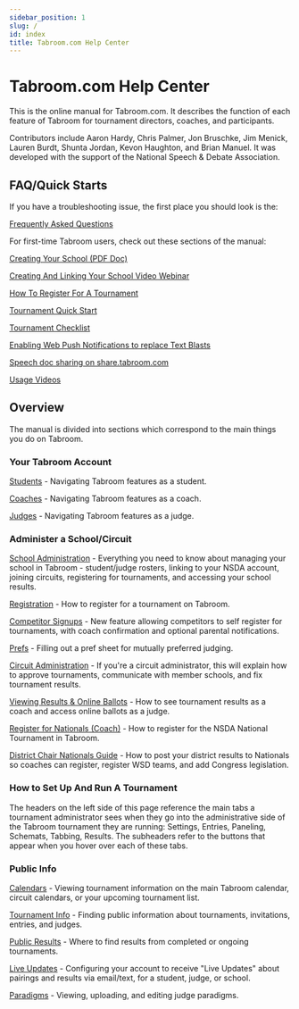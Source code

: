 ```yaml
---
sidebar_position: 1
slug: /
id: index
title: Tabroom.com Help Center
---
```


# Tabroom.com Help Center

This is the online manual for Tabroom.com. It describes the function of each feature of Tabroom for tournament directors, coaches, and participants.

Contributors include Aaron Hardy, Chris Palmer, Jon Bruschke, Jim Menick, Lauren Burdt, Shunta Jordan, Kevon Haughton, and Brian Manuel. It was developed with the support of the National Speech & Debate Association.

## FAQ/Quick Starts

If you have a troubleshooting issue, the first place you should look is the:

[Frequently Asked Questions](overview/faq)

For first-time Tabroom users, check out these sections of the manual:

[Creating Your School (PDF Doc)](/uploads/Creating_and_Connecting_Account_Tabroom_Lisa_Webinar_(1).pdf)

[Creating And Linking Your School Video Webinar](https://www.speechanddebate.org/creating-linking-account-tabroom/)

[How To Register For A Tournament](administration/registration)

[Tournament Quick Start](quick-start/quick-start)

[Tournament Checklist](quick-start/checklist)

[Enabling Web Push Notifications to replace Text
Blasts](https://docs.google.com/document/d/12jVaG0oITTU2gsOwMc3Fs5TY0GUCC0ekq5RsLD0EPjI)

[Speech doc sharing on share.tabroom.com](settings/tabroom-share)

[Usage Videos](overview/videos)

## Overview

The manual is divided into sections which correspond to the main things you do on Tabroom.

### Your Tabroom Account

[Students](account/students) - Navigating Tabroom features as a
student.

[Coaches](account/coaches) - Navigating Tabroom features as a coach.

[Judges](account/judges) - Navigating Tabroom features as a judge.

### Administer a School/Circuit

[School Administration](administration/school-administration) - Everything you need to know about managing your school in Tabroom - student/judge rosters, linking to your NSDA account, joining circuits, registering for tournaments, and accessing your school results.

[Registration](administration/registration) - How to register for a tournament on Tabroom.

[Competitor Signups](administration/competitor-signups) - New feature allowing competitors to self register for tournaments, with coach confirmation and optional parental notifications.

[Prefs](administration/prefs) - Filling out a pref sheet for mutually preferred judging.

[Circuit Administration](administration/circuit-administration) - If you're a circuit administrator, this will explain how to approve tournaments, communicate with member schools, and fix tournament results.

[Viewing Results & Online Ballots](administration/viewing-results) - How to see tournament results as a coach and access online ballots as a judge.

[Register for Nationals (Coach)](administration/nationals-registration) - How to register for the NSDA National Tournament in Tabroom.

[District Chair Nationals Guide](administration/district-chair-nationals-guide) - How to post your district results to Nationals so coaches can register, register WSD teams, and add Congress legislation.

### How to Set Up And Run A Tournament

The headers on the left side of this page reference the main tabs a tournament administrator sees when they go into the administrative side of the Tabroom tournament they are running: Settings, Entries, Paneling, Schemats, Tabbing, Results. The subheaders refer to the buttons that appear when you hover over each of these tabs.

### Public Info

[Calendars](public/calendars) - Viewing tournament information on
the main Tabroom calendar, circuit calendars, or your upcoming
tournament list.

[Tournament Info](public/tournament-info) - Finding public
information about tournaments, invitations, entries, and judges.

[Public Results](public/public-results) - Where to find results from
completed or ongoing tournaments.

[Live Updates](public/live-updates) - Configuring your account to
receive "Live Updates" about pairings and results via email/text, for a
student, judge, or school.

[Paradigms](public/paradigms) - Viewing, uploading, and editing
judge paradigms.
